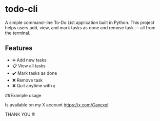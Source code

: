 # todo-cli
A simple command-line To-Do List application built in Python.
This project helps users add, view, and mark tasks as done and remove task — all from the terminal.


## Features
- ➕ Add new tasks  
- 📋 View all tasks  
- ✔️ Mark tasks as done
- ❌ Remove task
- ❌ Quit anytime with `q`


##Example usage

Is available on my X account 
https://x.com/Ganexel

THANK YOU !!!
